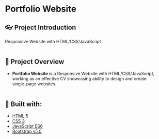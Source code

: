 # Portfolio Website

## :eyeglasses: Project Introduction
Responsive Website with HTML/CSS/JavaScript
<br/><br/>

## 📝 Project Overview
-	**Portfolio Website** is a Responsive Website with HTML/CSS/JavaScript, working as an effective CV showcasing ability to design and create single-page websites.
<br/><br/>

## :hammer: Built with:
* [HTML 5](https://developer.mozilla.org/en-US/docs/Web/HTML)
* [CSS 3](https://developer.mozilla.org/en-US/docs/Web/CSS)
* [JavaScript ES6](https://developer.mozilla.org/en-US/docs/Web/JavaScript)
* [Bootstrap v5.0](https://getbootstrap.com/docs/5.0/getting-started/introduction/)
<br/><br/>

